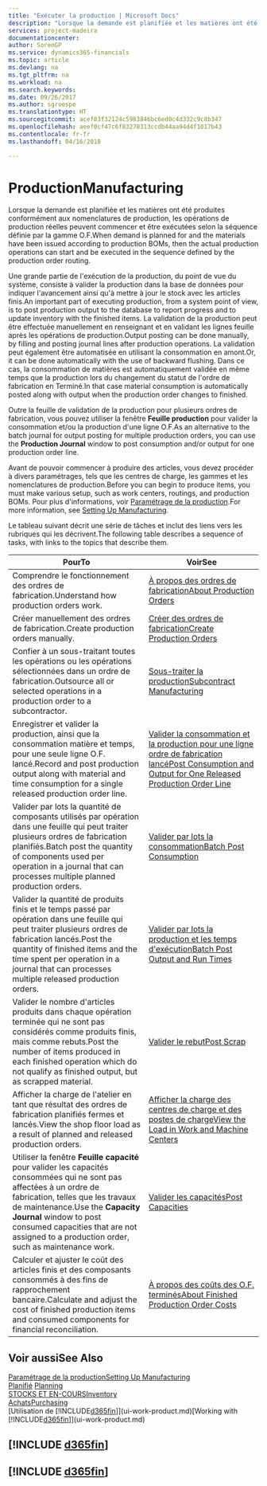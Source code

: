 ```yaml
---
title: "Exécuter la production | Microsoft Docs"
description: "Lorsque la demande est planifiée et les matières ont été produites conformément aux nomenclatures de production, les opérations de production réelles peuvent commencer et être exécutées selon la séquence définie par la gamme O.F."
services: project-madeira
documentationcenter: 
author: SorenGP
ms.service: dynamics365-financials
ms.topic: article
ms.devlang: na
ms.tgt_pltfrm: na
ms.workload: na
ms.search.keywords: 
ms.date: 09/26/2017
ms.author: sgroespe
ms.translationtype: HT
ms.sourcegitcommit: acef03f32124c5983846bc6ed0c4d332c9c8b347
ms.openlocfilehash: aeef0cf47c6f83278313ccdb44aa94d4f1017b43
ms.contentlocale: fr-fr
ms.lasthandoff: 04/16/2018

---
```

# <a name="manufacturing"></a><span data-ttu-id="3c425-103">Production</span><span class="sxs-lookup"><span data-stu-id="3c425-103">Manufacturing</span></span>
<span data-ttu-id="3c425-104">Lorsque la demande est planifiée et les matières ont été produites conformément aux nomenclatures de production, les opérations de production réelles peuvent commencer et être exécutées selon la séquence définie par la gamme O.F.</span><span class="sxs-lookup"><span data-stu-id="3c425-104">When demand is planned for and the materials have been issued according to production BOMs, then the actual production operations can start and be executed in the sequence defined by the production order routing.</span></span>  

<span data-ttu-id="3c425-105">Une grande partie de l'exécution de la production, du point de vue du système, consiste à valider la production dans la base de données pour indiquer l'avancement ainsi qu'à mettre à jour le stock avec les articles finis.</span><span class="sxs-lookup"><span data-stu-id="3c425-105">An important part of executing production, from a system point of view, is to post production output to the database to report progress and to update inventory with the finished items.</span></span> <span data-ttu-id="3c425-106">La validation de la production peut être effectuée manuellement en renseignant et en validant les lignes feuille après les opérations de production.</span><span class="sxs-lookup"><span data-stu-id="3c425-106">Output posting can be done manually, by filling and posting journal lines after production operations.</span></span> <span data-ttu-id="3c425-107">La validation peut également être automatisée en utilisant la consommation en amont.</span><span class="sxs-lookup"><span data-stu-id="3c425-107">Or, it can be done automatically with the use of backward flushing.</span></span> <span data-ttu-id="3c425-108">Dans ce cas, la consommation de matières est automatiquement validée en même temps que la production lors du changement du statut de l'ordre de fabrication en Terminé.</span><span class="sxs-lookup"><span data-stu-id="3c425-108">In that case material consumption is automatically posted along with output when the production order changes to finished.</span></span>  

<span data-ttu-id="3c425-109">Outre la feuille de validation de la production pour plusieurs ordres de fabrication, vous pouvez utiliser la fenêtre **Feuille production** pour valider la consommation et/ou la production d'une ligne O.F.</span><span class="sxs-lookup"><span data-stu-id="3c425-109">As an alternative to the batch journal for output posting for multiple production orders, you can use the **Production Journal** window to post consumption and/or output for one production order line.</span></span>

<span data-ttu-id="3c425-110">Avant de pouvoir commencer à produire des articles, vous devez procéder à divers paramétrages, tels que les centres de charge, les gammes et les nomenclatures de production.</span><span class="sxs-lookup"><span data-stu-id="3c425-110">Before you can begin to produce items, you must make various setup, such as work centers, routings, and production BOMs.</span></span> <span data-ttu-id="3c425-111">Pour plus d'informations, voir [Paramétrage de la production](production-configure-production-processes.md).</span><span class="sxs-lookup"><span data-stu-id="3c425-111">For more information, see [Setting Up Manufacturing](production-configure-production-processes.md).</span></span>

<span data-ttu-id="3c425-112">Le tableau suivant décrit une série de tâches et inclut des liens vers les rubriques qui les décrivent.</span><span class="sxs-lookup"><span data-stu-id="3c425-112">The following table describes a sequence of tasks, with links to the topics that describe them.</span></span>   

|<span data-ttu-id="3c425-113">**Pour**</span><span class="sxs-lookup"><span data-stu-id="3c425-113">**To**</span></span>|<span data-ttu-id="3c425-114">**Voir**</span><span class="sxs-lookup"><span data-stu-id="3c425-114">**See**</span></span>|  
|------------|-------------|  
|<span data-ttu-id="3c425-115">Comprendre le fonctionnement des ordres de fabrication.</span><span class="sxs-lookup"><span data-stu-id="3c425-115">Understand how production orders work.</span></span>|[<span data-ttu-id="3c425-116">À propos des ordres de fabrication</span><span class="sxs-lookup"><span data-stu-id="3c425-116">About Production Orders</span></span>](production-about-production-orders.md)|
|<span data-ttu-id="3c425-117">Créer manuellement des ordres de fabrication.</span><span class="sxs-lookup"><span data-stu-id="3c425-117">Create production orders manually.</span></span>|[<span data-ttu-id="3c425-118">Créer des ordres de fabrication</span><span class="sxs-lookup"><span data-stu-id="3c425-118">Create Production Orders</span></span>](production-how-to-create-production-orders.md)|
|<span data-ttu-id="3c425-119">Confier à un sous-traitant toutes les opérations ou les opérations sélectionnées dans un ordre de fabrication.</span><span class="sxs-lookup"><span data-stu-id="3c425-119">Outsource all or selected operations in a production order to a subcontractor.</span></span>|[<span data-ttu-id="3c425-120">Sous-traiter la production</span><span class="sxs-lookup"><span data-stu-id="3c425-120">Subcontract Manufacturing</span></span>](production-how-to-subcontract-manufacturing.md)|
|<span data-ttu-id="3c425-121">Enregistrer et valider la production, ainsi que la consommation matière et temps, pour une seule ligne O.F. lancé.</span><span class="sxs-lookup"><span data-stu-id="3c425-121">Record and post production output along with material and time consumption for a single released production order line.</span></span>|[<span data-ttu-id="3c425-122">Valider la consommation et la production pour une ligne ordre de fabrication lancé</span><span class="sxs-lookup"><span data-stu-id="3c425-122">Post Consumption and Output for One Released Production Order Line</span></span>](production-how-to-register-consumption-and-output.md)|  
|<span data-ttu-id="3c425-123">Valider par lots la quantité de composants utilisés par opération dans une feuille qui peut traiter plusieurs ordres de fabrication planifiés.</span><span class="sxs-lookup"><span data-stu-id="3c425-123">Batch post the quantity of components used per operation in a journal that can processes multiple planned production orders.</span></span>|[<span data-ttu-id="3c425-124">Valider par lots la consommation</span><span class="sxs-lookup"><span data-stu-id="3c425-124">Batch Post Consumption</span></span>](production-how-to-post-consumption.md)|
|<span data-ttu-id="3c425-125">Valider la quantité de produits finis et le temps passé par opération dans une feuille qui peut traiter plusieurs ordres de fabrication lancés.</span><span class="sxs-lookup"><span data-stu-id="3c425-125">Post the quantity of finished items and the time spent per operation in a journal that can processes multiple released production orders.</span></span>|[<span data-ttu-id="3c425-126">Valider par lots la production et les temps d'exécution</span><span class="sxs-lookup"><span data-stu-id="3c425-126">Batch Post Output and Run Times</span></span>](production-how-to-post-output-quantity.md)|  
|<span data-ttu-id="3c425-127">Valider le nombre d'articles produits dans chaque opération terminée qui ne sont pas considérés comme produits finis, mais comme rebuts.</span><span class="sxs-lookup"><span data-stu-id="3c425-127">Post the number of items produced in each finished operation which do not qualify as finished output, but as scrapped material.</span></span>|[<span data-ttu-id="3c425-128">Valider le rebut</span><span class="sxs-lookup"><span data-stu-id="3c425-128">Post Scrap</span></span>](production-how-to-post-scrap.md)|
|<span data-ttu-id="3c425-129">Afficher la charge de l'atelier en tant que résultat des ordres de fabrication planifiés fermes et lancés.</span><span class="sxs-lookup"><span data-stu-id="3c425-129">View the shop floor load as a result of planned and released production orders.</span></span>|[<span data-ttu-id="3c425-130">Afficher la charge des centres de charge et des postes de charge</span><span class="sxs-lookup"><span data-stu-id="3c425-130">View the Load in Work and Machine Centers</span></span>](production-how-to-view-the-load-on-work-centers.md)|      
|<span data-ttu-id="3c425-131">Utiliser la fenêtre **Feuille capacité** pour valider les capacités consommées qui ne sont pas affectées à un ordre de fabrication, telles que les travaux de maintenance.</span><span class="sxs-lookup"><span data-stu-id="3c425-131">Use the **Capacity Journal** window to post consumed capacities that are not assigned to a production order, such as maintenance work.</span></span>|[<span data-ttu-id="3c425-132">Valider les capacités</span><span class="sxs-lookup"><span data-stu-id="3c425-132">Post Capacities</span></span>](production-how-to-post-capacities.md)|  
|<span data-ttu-id="3c425-133">Calculer et ajuster le coût des articles finis et des composants consommés à des fins de rapprochement bancaire.</span><span class="sxs-lookup"><span data-stu-id="3c425-133">Calculate and adjust the cost of finished production items and consumed components for financial reconciliation.</span></span>|[<span data-ttu-id="3c425-134">À propos des coûts des O.F. terminés</span><span class="sxs-lookup"><span data-stu-id="3c425-134">About Finished Production Order Costs</span></span>](finance-about-finished-production-order-costs.md)|  

## <a name="see-also"></a><span data-ttu-id="3c425-135">Voir aussi</span><span class="sxs-lookup"><span data-stu-id="3c425-135">See Also</span></span>  
[<span data-ttu-id="3c425-136">Paramétrage de la production</span><span class="sxs-lookup"><span data-stu-id="3c425-136">Setting Up Manufacturing</span></span>](production-configure-production-processes.md)  
<span data-ttu-id="3c425-137">[Planifié](production-planning.md)    </span><span class="sxs-lookup"><span data-stu-id="3c425-137">[Planning](production-planning.md)    </span></span>  
[<span data-ttu-id="3c425-138">STOCKS ET EN-COURS</span><span class="sxs-lookup"><span data-stu-id="3c425-138">Inventory</span></span>](inventory-manage-inventory.md)  
[<span data-ttu-id="3c425-139">Achats</span><span class="sxs-lookup"><span data-stu-id="3c425-139">Purchasing</span></span>](purchasing-manage-purchasing.md)  
<span data-ttu-id="3c425-140">[Utilisation de [!INCLUDE[d365fin](includes/d365fin_md.md)]](ui-work-product.md)</span><span class="sxs-lookup"><span data-stu-id="3c425-140">[Working with [!INCLUDE[d365fin](includes/d365fin_md.md)]](ui-work-product.md)</span></span>

## [!INCLUDE [d365fin](includes/free_trial_md.md)]  
## [!INCLUDE [d365fin](includes/training_link_md.md)]

